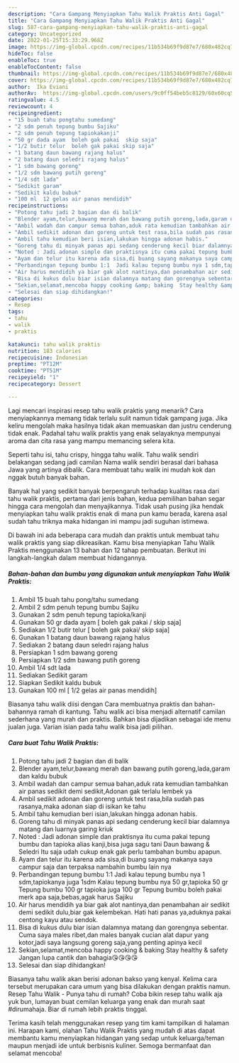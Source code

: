 ```yaml
---
description: "Cara Gampang Menyiapkan Tahu Walik Praktis Anti Gagal"
title: "Cara Gampang Menyiapkan Tahu Walik Praktis Anti Gagal"
slug: 587-cara-gampang-menyiapkan-tahu-walik-praktis-anti-gagal
category: Uncategorized
date: 2022-01-25T15:33:29.968Z
image: https://img-global.cpcdn.com/recipes/11b534b69f9d87e7/680x482cq70/tahu-walik-praktis-foto-resep-utama.jpg
hideToc: false
enableToc: true
enableTocContent: false
thumbnail: https://img-global.cpcdn.com/recipes/11b534b69f9d87e7/680x482cq70/tahu-walik-praktis-foto-resep-utama.jpg
cover: https://img-global.cpcdn.com/recipes/11b534b69f9d87e7/680x482cq70/tahu-walik-praktis-foto-resep-utama.jpg
author:  Ika Eviani
authorAv:  https://img-global.cpcdn.com/users/9c0ff54beb5c8129/60x60cq50/avatar.jpg
ratingvalue: 4.5
reviewcount: 4
recipeingredient:
- "15 buah tahu pongtahu sumedang"
- "2 sdm penuh tepung bumbu Sajiku"
- "2 sdm penuh tepung tapiokakanji"
- "50 gr dada ayam  boleh gak pakai  skip saja"
- "1/2 butir telur  boleh gak pakai skip saja"
- "1 batang daun bawang rajang halus"
- "2 batang daun seledri rajang halus"
- "1 sdm bawang goreng"
- "1/2 sdm bawang putih goreng"
- "1/4 sdt lada"
- "Sedikit garam"
- "Sedikit kaldu bubuk"
- "100 ml  12 gelas air panas mendidih"
recipeinstructions:
- "Potong tahu jadi 2 bagian dan di balik"
- "Blender ayam,telur,bawang merah dan bawang putih goreng,lada,garam dan kaldu bubuk"
- "Ambil wadah dan campur semua bahan,aduk rata kemudian tambahkan air panas sedikit demi sedikit,Adonan gak terlalu lembek ya"
- "Ambil sedikit adonan dan goreng untuk test rasa,bila sudah pas rasanya,maka adonan siap di isikan ke tahu"
- "Ambil tahu kemudian beri isian,lakukan hingga adonan habis."
- "Goreng tahu di minyak panas api sedang cenderung kecil biar dalamnya matang dan luarnya garing kriuk"
- "Noted : Jadi adonan simple dan praktisnya itu cuma pakai tepung bumbu dan tapioka alias kanji,bisa juga sagu tani Daun bawang &amp; Seledri Itu saja udah cukup enak gak perlu tambahan bumbu apapun."
- "Ayam dan telur itu karena ada sisa,di buang sayang makanya saya campur saja dan terpaksa nambahin bumbu lain nya"
- "Perbandingan tepung bumbu 1:1  Jadi kalau tepung bumbu nya 1 sdm,tapiokanya juga 1sdm Kalau tepung bumbu nya 50 gr,tapioka 50 gr Tepung bumbu 100 gr tapioka juga 100 gr Tepung bumbu boleh pakai merk apa saja,bebas,agak harus Sajiku"
- "Air harus mendidih ya biar gak alot nantinya,dan penambahan air sedikit demi sedikit dulu,biar gak kelembekan. Hati hati panas ya,aduknya pakai centong kayu atau sendok."
- "Bisa di kukus dulu biar isian dalamnya matang dan gorengnya sebentar. Cuma saya males ribet,dan males banyak cucian alat dapur yang kotor,jadi saya langsung goreng saja,yang penting apinya kecil"
- "Sekian,selamat,mencoba happy cooking &amp; baking  Stay healthy &amp; safety Jangan lupa cantik dan bahagia😘😘😘😘"
- "Selesai dan siap dihidangkan!"
categories:
- Resep
tags:
- tahu
- walik
- praktis

katakunci: tahu walik praktis 
nutrition: 183 calories
recipecuisine: Indonesian
preptime: "PT12M"
cooktime: "PT51M"
recipeyield: "1"
recipecategory: Dessert

---
```



Lagi mencari inspirasi resep tahu walik praktis yang menarik? Cara menyiapkannya memang tidak terlalu sulit namun tidak gampang juga. Jika keliru mengolah maka hasilnya tidak akan memuaskan dan justru cenderung tidak enak. Padahal tahu walik praktis yang enak selayaknya mempunyai aroma dan cita rasa yang mampu memancing selera kita.


Seperti tahu isi, tahu crispy, hingga tahu walik. Tahu walik sendiri belakangan sedang jadi camilan Nama walik sendiri berasal dari bahasa Jawa yang artinya dibalik. Cara membuat tahu walik ini mudah kok dan nggak butuh banyak bahan.

Banyak hal yang sedikit banyak berpengaruh terhadap kualitas rasa dari tahu walik praktis, pertama dari jenis bahan, kedua pemilihan bahan segar hingga cara mengolah dan menyajikannya. Tidak usah pusing jika hendak menyiapkan tahu walik praktis enak di mana pun kamu berada, karena asal sudah tahu triknya maka hidangan ini mampu jadi suguhan istimewa.


Di bawah ini ada beberapa cara mudah dan praktis untuk membuat tahu walik praktis yang siap dikreasikan. Kamu bisa menyiapkan Tahu Walik Praktis menggunakan 13 bahan dan 12 tahap pembuatan. Berikut ini langkah-langkah dalam membuat hidangannya.

<!--inarticleads1-->

##### Bahan-bahan dan bumbu yang digunakan untuk menyiapkan Tahu Walik Praktis:

1. Ambil 15 buah tahu pong/tahu sumedang
1. Ambil 2 sdm penuh tepung bumbu Sajiku
1. Gunakan 2 sdm penuh tepung tapioka/kanji
1. Gunakan 50 gr dada ayam [ boleh gak pakai / skip saja]
1. Sediakan 1/2 butir telur [ boleh gak pakai/ skip saja]
1. Gunakan 1 batang daun bawang rajang halus
1. Sediakan 2 batang daun seledri rajang halus
1. Persiapkan 1 sdm bawang goreng
1. Persiapkan 1/2 sdm bawang putih goreng
1. Ambil 1/4 sdt lada
1. Sediakan Sedikit garam
1. Siapkan Sedikit kaldu bubuk
1. Gunakan 100 ml [ 1/2 gelas air panas mendidih]


Biasanya tahu walik diisi dengan Cara membuatnya praktis dan bahan-bahannya ramah di kantung. Tahu walik aci bisa menjadi alternatif camilan sederhana yang murah dan praktis. Bahkan bisa dijadikan sebagai ide menu jualan juga. Varian isian pada tahu walik bisa jadi pilihan. 

<!--inarticleads2-->

##### Cara buat Tahu Walik Praktis:

1. Potong tahu jadi 2 bagian dan di balik
1. Blender ayam,telur,bawang merah dan bawang putih goreng,lada,garam dan kaldu bubuk
1. Ambil wadah dan campur semua bahan,aduk rata kemudian tambahkan air panas sedikit demi sedikit,Adonan gak terlalu lembek ya
1. Ambil sedikit adonan dan goreng untuk test rasa,bila sudah pas rasanya,maka adonan siap di isikan ke tahu
1. Ambil tahu kemudian beri isian,lakukan hingga adonan habis.
1. Goreng tahu di minyak panas api sedang cenderung kecil biar dalamnya matang dan luarnya garing kriuk
1. Noted : Jadi adonan simple dan praktisnya itu cuma pakai tepung bumbu dan tapioka alias kanji,bisa juga sagu tani Daun bawang &amp; Seledri Itu saja udah cukup enak gak perlu tambahan bumbu apapun.
1. Ayam dan telur itu karena ada sisa,di buang sayang makanya saya campur saja dan terpaksa nambahin bumbu lain nya
1. Perbandingan tepung bumbu 1:1  Jadi kalau tepung bumbu nya 1 sdm,tapiokanya juga 1sdm Kalau tepung bumbu nya 50 gr,tapioka 50 gr Tepung bumbu 100 gr tapioka juga 100 gr Tepung bumbu boleh pakai merk apa saja,bebas,agak harus Sajiku
1. Air harus mendidih ya biar gak alot nantinya,dan penambahan air sedikit demi sedikit dulu,biar gak kelembekan. Hati hati panas ya,aduknya pakai centong kayu atau sendok.
1. Bisa di kukus dulu biar isian dalamnya matang dan gorengnya sebentar. Cuma saya males ribet,dan males banyak cucian alat dapur yang kotor,jadi saya langsung goreng saja,yang penting apinya kecil
1. Sekian,selamat,mencoba happy cooking &amp; baking  Stay healthy &amp; safety Jangan lupa cantik dan bahagia😘😘😘😘
1. Selesai dan siap dihidangkan!

Biasanya tahu walik akan berisi adonan bakso yang kenyal. Kelima cara tersebut merupakan cara umum yang bisa dilakukan dengan praktis namun. Resep Tahu Walik - Punya tahu di rumah? Coba bikin resep tahu walik aja yuk bun, lumayan buat cemilan keluarga yang enak dan murah saat #dirumahaja. Biar di rumah lebih praktis tinggal. 

Terima kasih telah menggunakan resep yang tim kami tampilkan di halaman ini. Harapan kami, olahan Tahu Walik Praktis yang mudah di atas dapat membantu kamu menyiapkan hidangan yang sedap untuk keluarga/teman maupun menjadi ide untuk berbisnis kuliner. Semoga bermanfaat dan selamat mencoba!
